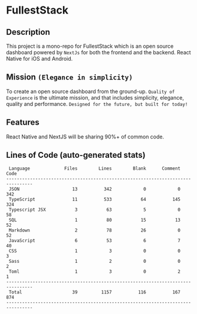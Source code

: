# FullestStack

## Description

This project is a mono-repo for FullestStack which is an open source dashboard powered by `NextJs` for both the frontend and the backend. React Native for iOS and Android.

## Mission `(Elegance in simplicity)`

To create an open source dashboard from the ground-up. `Quality of Experience` is the ultimate mission, and that includes simplicity, elegance, quality and performance. `Designed for the future, but built for today!`<br/>

## Features

React Native and NextJS will be sharing 90%+ of common code.

## Lines of Code (auto-generated stats)

```txt<br>--------------------------------------------------------------------------------
 Language             Files        Lines        Blank      Comment         Code
--------------------------------------------------------------------------------
 JSON                    13          342            0            0          342
 TypeScript              11          533           64          145          324
 Typescript JSX           3           63            5            0           58
 SQL                      1           80           15           13           52
 Markdown                 2           78           26            0           52
 JavaScript               6           53            6            7           40
 CSS                      1            3            0            0            3
 Sass                     1            2            0            0            2
 Toml                     1            3            0            2            1
--------------------------------------------------------------------------------
 Total                   39         1157          116          167          874
--------------------------------------------------------------------------------
```
